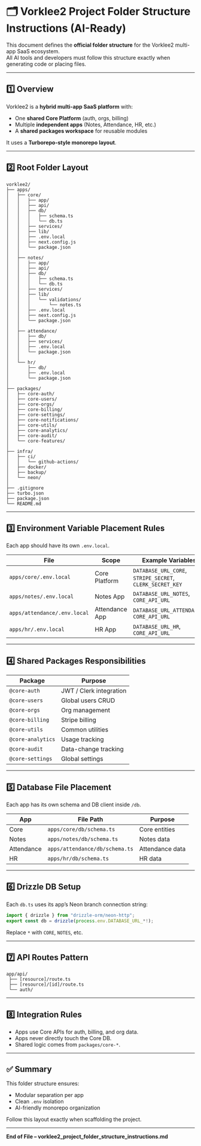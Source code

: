 # 🗂️ Vorklee2 Project Folder Structure Instructions (AI-Ready)

This document defines the **official folder structure** for the Vorklee2 multi-app SaaS ecosystem.  
All AI tools and developers must follow this structure exactly when generating code or placing files.

---

## 1️⃣ Overview

Vorklee2 is a **hybrid multi-app SaaS platform** with:
- One **shared Core Platform** (auth, orgs, billing)
- Multiple **independent apps** (Notes, Attendance, HR, etc.)
- A **shared packages workspace** for reusable modules

It uses a **Turborepo-style monorepo layout**.

---

## 2️⃣ Root Folder Layout

```
vorklee2/
├── apps/
│   ├── core/
│   │   ├── app/
│   │   ├── api/
│   │   ├── db/
│   │   │   ├── schema.ts
│   │   │   └── db.ts
│   │   ├── services/
│   │   ├── lib/
│   │   ├── .env.local
│   │   ├── next.config.js
│   │   └── package.json
│   │
│   ├── notes/
│   │   ├── app/
│   │   ├── api/
│   │   ├── db/
│   │   │   ├── schema.ts
│   │   │   └── db.ts
│   │   ├── services/
│   │   ├── lib/
│   │   │   └── validations/
│   │   │       └── notes.ts
│   │   ├── .env.local
│   │   ├── next.config.js
│   │   └── package.json
│   │
│   ├── attendance/
│   │   ├── db/
│   │   ├── services/
│   │   ├── .env.local
│   │   └── package.json
│   │
│   └── hr/
│       ├── db/
│       ├── .env.local
│       └── package.json
│
├── packages/
│   ├── core-auth/
│   ├── core-users/
│   ├── core-orgs/
│   ├── core-billing/
│   ├── core-settings/
│   ├── core-notifications/
│   ├── core-utils/
│   ├── core-analytics/
│   ├── core-audit/
│   └── core-features/
│
├── infra/
│   ├── ci/
│   │   └── github-actions/
│   ├── docker/
│   ├── backup/
│   └── neon/
│
├── .gitignore
├── turbo.json
├── package.json
└── README.md
```

---

## 3️⃣ Environment Variable Placement Rules

Each app should have its own `.env.local`.

| File | Scope | Example Variables |
|------|--------|------------------|
| `apps/core/.env.local` | Core Platform | `DATABASE_URL_CORE`, `STRIPE_SECRET`, `CLERK_SECRET_KEY` |
| `apps/notes/.env.local` | Notes App | `DATABASE_URL_NOTES`, `CORE_API_URL` |
| `apps/attendance/.env.local` | Attendance App | `DATABASE_URL_ATTENDANCE`, `CORE_API_URL` |
| `apps/hr/.env.local` | HR App | `DATABASE_URL_HR`, `CORE_API_URL` |

---

## 4️⃣ Shared Packages Responsibilities

| Package | Purpose |
|----------|----------|
| `@core-auth` | JWT / Clerk integration |
| `@core-users` | Global users CRUD |
| `@core-orgs` | Org management |
| `@core-billing` | Stripe billing |
| `@core-utils` | Common utilities |
| `@core-analytics` | Usage tracking |
| `@core-audit` | Data-change tracking |
| `@core-settings` | Global settings |

---

## 5️⃣ Database File Placement

Each app has its own schema and DB client inside `/db`.

| App | File Path | Purpose |
|------|------------|----------|
| Core | `apps/core/db/schema.ts` | Core entities |
| Notes | `apps/notes/db/schema.ts` | Notes data |
| Attendance | `apps/attendance/db/schema.ts` | Attendance data |
| HR | `apps/hr/db/schema.ts` | HR data |

---

## 6️⃣ Drizzle DB Setup

Each `db.ts` uses its app’s Neon branch connection string:

```ts
import { drizzle } from "drizzle-orm/neon-http";
export const db = drizzle(process.env.DATABASE_URL_*!);
```

Replace `*` with `CORE`, `NOTES`, etc.

---

## 7️⃣ API Routes Pattern

```
app/api/
 ├── [resource]/route.ts
 ├── [resource]/[id]/route.ts
 └── auth/
```

---

## 8️⃣ Integration Rules

- Apps use Core APIs for auth, billing, and org data.  
- Apps never directly touch the Core DB.  
- Shared logic comes from `packages/core-*`.

---

## ✅ Summary

This folder structure ensures:
- Modular separation per app  
- Clean `.env` isolation  
- AI-friendly monorepo organization  

Follow this layout exactly when scaffolding the project.

---

**End of File – vorklee2_project_folder_structure_instructions.md**
